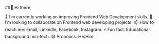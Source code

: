 ##👋 Hi there, 

👀 I’m currently working on improving Frontend Web Development skills.
💞️ I’m looking to collaborate on Frontend web developing projects.
📫 How to reach me: Email, LinkedIn, Facebook, Instagram.
⚡ Fun fact: Educational background non-tech.
😄 Pronouns: He/Him. 
<!---
im-masum/im-masum is a ✨ special ✨ repository because its `README.md` (this file) appears on your GitHub profile.
You can click the Preview link to take a look at your changes.
--->
